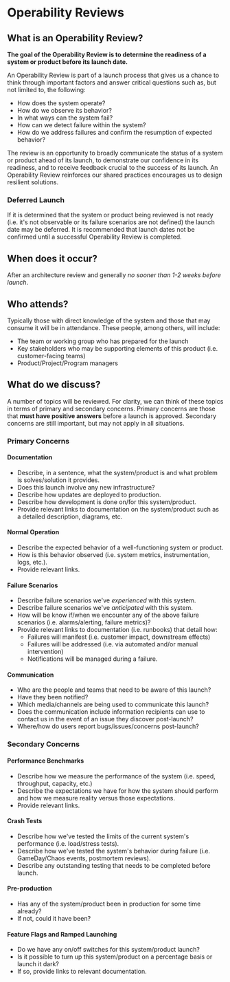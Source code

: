 # Operability Reviews

## What is an Operability Review?

**The goal of the Operability Review is to determine the readiness of a system
or product before its launch date.**

An Operability Review is part of a launch process that gives us a chance to
think through important factors and answer critical questions such as, but not
limited to, the following:

* How does the system operate?
* How do we observe its behavior?
* In what ways can the system fail?
* How can we detect failure within the system?
* How do we address failures and confirm the resumption of expected behavior?

The review is an opportunity to broadly communicate the status of a system or
product ahead of its launch, to demonstrate our confidence in its readiness,
and to receive feedback crucial to the success of its launch. An Operability
Review reinforces our shared practices encourages us to design resilient
solutions.

### Deferred Launch

If it is determined that the system or product being reviewed is not ready
(i.e. it's not observable or its failure scenarios are not defined) the launch
date may be deferred. It is recommended that launch dates not be confirmed
until a successful Operability Review is completed.

## When does it occur?

After an architecture review and generally _no sooner than 1-2 weeks
before launch_.

## Who attends?

Typically those with direct knowledge of the system and those that may consume
it will be in attendance. These people, among others, will include:

* The team or working group who has prepared for the launch
* Key stakeholders who may be supporting elements of this product (i.e.
  customer-facing teams)
* Product/Project/Program managers

## What do we discuss?

A number of topics will be reviewed. For clarity, we can think of these
topics in terms of primary and secondary concerns. Primary concerns are those
that **must have positive answers** before a launch is approved. Secondary
concerns are still important, but may not apply in all situations.

### Primary Concerns

#### Documentation

* Describe, in a sentence, what the system/product is and what problem is
solves/solution it provides.
* Does this launch involve any new infrastructure? 
* Describe how updates are deployed to production.
* Describe how development is done on/for this system/product.
* Provide relevant links to documentation on the system/product such as a
detailed description, diagrams, etc.

#### Normal Operation

* Describe the expected behavior of a well-functioning system or product.
* How is this behavior observed (i.e. system metrics, instrumentation, logs,
etc.).
* Provide relevant links.

#### Failure Scenarios

* Describe failure scenarios we've _experienced_ with this system.
* Describe failure scenarios we've _anticipated_ with this system.
* How will be know if/when we encounter any of the above failure scenarios
(i.e. alarms/alerting, failure metrics)?
* Provide relevant links to documentation (i.e. runbooks) that detail how:
	* Failures will manifest (i.e. customer impact, downstream effects)
	* Failures will be addressed (i.e. via automated and/or manual intervention)
	* Notifications will be managed during a failure.

#### Communication

* Who are the people and teams that need to be aware of this launch?
* Have they been notified?
* Which media/channels are being used to communicate this launch?
* Does the communication include information recipients can use to contact
us in the event of an issue they discover post-launch?
* Where/how do users report bugs/issues/concerns post-launch?

### Secondary Concerns

#### Performance Benchmarks

* Describe how we measure the performance of the system (i.e. speed, throughput,
capacity, etc.)
* Describe the expectations we have for how the system should perform and how
we measure reality versus those expectations.
* Provide relevant links.

#### Crash Tests

* Describe how we've tested the limits of the current system's performance
(i.e. load/stress tests).
* Describe how we've tested the system's behavior during failure (i.e.
GameDay/Chaos events, postmortem reviews).
* Describe any outstanding testing that needs to be completed before launch.

#### Pre-production
* Has any of the system/product been in production for some time already?
* If not, could it have been?

#### Feature Flags and Ramped Launching

* Do we have any on/off switches for this system/product launch?
* Is it possible to turn up this system/product on a percentage basis or launch
it dark?
* If so, provide links to relevant documentation.



